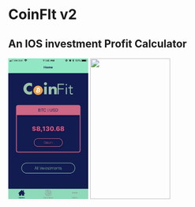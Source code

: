 # CoinFIt v2
## An IOS investment Profit Calculator

<img src="https://github.com/devalparikh/CoinFIt/blob/master/SampleHome.jpg" width="162" height="285" />

<img src="https://github.com/devalparikh/CoinFIt/blob/master/sample.gif" width="162" height="285" />
